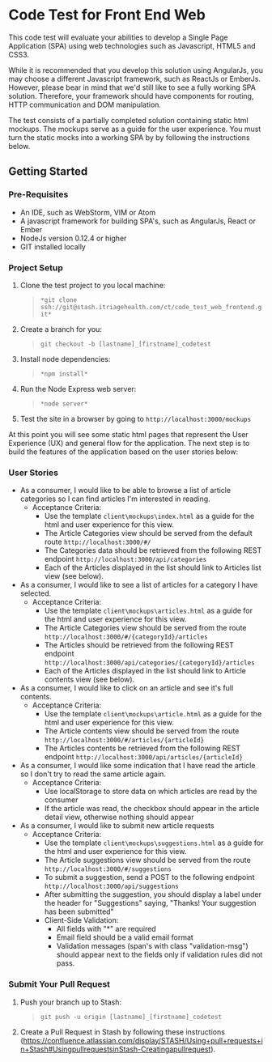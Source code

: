 # Code Test for Front End Web

This code test will evaluate your abilities to develop a Single Page Application (SPA) using web technologies such as Javascript, HTML5 and CSS3. 

While it is recommended that you develop this solution using AngularJs, you may choose a different Javascript framework, such as ReactJs or EmberJs. However, please bear in mind that we'd still like to see a fully working SPA solution. Therefore, your framework should have components for routing, HTTP communication and DOM manipulation.

The test consists of a partially completed solution containing static html mockups. The mockups serve as a guide for the user experience. You must turn the static mocks into a working SPA by by following the instructions below.

## Getting Started

### Pre-Requisites
- An IDE, such as WebStorm, VIM or Atom
- A javascript framework for building SPA's, such as AngularJs, React or Ember
- NodeJs version 0.12.4 or higher
- GIT installed locally

### Project Setup

1. Clone the test project to you local machine:
    >```*git clone ssh://git@stash.itriagehealth.com/ct/code_test_web_frontend.git*```
2. Create a branch for you:
    >```git checkout -b [lastname]_[firstname]_codetest```
3. Install node dependencies:
    >```*npm install*```
4. Run the Node Express web server:
    >```*node server*```
5. Test the site in a browser by going to ```http://localhost:3000/mockups```

At this point you will see some static html pages that represent the User Experience (UX) and general flow for the application. 
The next step is to build the features of the application based on the user stories below:

### User Stories

- As a consumer, I would like to be able to browse a list of article categories so I can find articles I'm interested in reading.
    - Acceptance Criteria: 
        - Use the template ```client\mockups\index.html``` as a guide for the html and user experience for this view.
        - The Article Categories view should be served from the default route ```http://localhost:3000/#/```
        - The Categories data should be retrieved from the following REST endpoint ```http://localhost:3000/api/categories``` 
        - Each of the Articles displayed in the list should link to Articles list view (see below).
- As a consumer, I would like to see a list of articles for a category I have selected. 
    - Acceptance Criteria: 
        - Use the template ```client\mockups\articles.html``` as a guide for the html and user experience for this view.
        - The Article Categories view should be served from the route ```http://localhost:3000/#/{categoryId}/articles```
        - The Articles should be retrieved from the following REST endpoint ```http://localhost:3000/api/categories/{categoryId}/articles``` 
        - Each of the Articles displayed in the list should link to Article contents view (see below).
- As a consumer, I would like to click on an article and see it's full contents.
    - Acceptance Criteria: 
        - Use the template ```client\mockups\article.html``` as a guide for the html and user experience for this view.
        - The Article contents view should be served from the route ```http://localhost:3000/#/articles/{articleId}```
        - The Articles contents be retrieved from the following REST endpoint ```http://localhost:3000/api/articles/{articleId}``` 
- As a consumer, I would like some indication that I have read the article so I don't try to read the same article again.
    - Acceptance Criteria: 
        - Use localStorage to store data on which articles are read by the consumer
        - If the article was read, the checkbox should appear in the article detail view, otherwise nothing should appear
- As a consumer, I would like to submit new article requests
    - Acceptance Criteria: 
        - Use the template ```client\mockups\suggestions.html``` as a guide for the html and user experience for this view.
        - The Article suggestions view should be served from the route ```http://localhost:3000/#/suggestions```
        - To submit a suggestion, send a POST to the following endpoint ```http://localhost:3000/api/suggestions``` 
        - After submitting the suggestion, you should display a label under the header for "Suggestions" saying, "Thanks! Your suggestion has been submitted"
        - Client-Side Validation:
            - All fields with "*" are required
            - Email field should be a valid email format
            - Validation messages (span's with class "validation-msg") should appear next to the fields only if validation rules did not pass. 

### Submit Your Pull Request
1. Push your branch up to Stash:
    >```git push -u origin [lastname]_[firstname]_codetest```
2. Create a Pull Request in Stash by following these instructions (https://confluence.atlassian.com/display/STASH/Using+pull+requests+in+Stash#UsingpullrequestsinStash-Creatingapullrequest).


